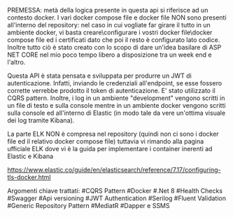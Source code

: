 PREMESSA: metà della logica presente in questa api si riferisce ad un contesto docker. I vari docker compose file e docker file NON sono presenti all'interno del repository: nel caso in cui vogliate far
girare il tutto in un ambiente docker, vi basta creare\configurare i vostri docker file\docker compose file ed i certificati dato che poi il resto è configurato lato codice.
Inoltre tutto ciò è stato creato con lo scopo di dare un'idea basilare di ASP NET CORE nel mio poco tempo libero a disposizione tra un week end e l'altro.

Questa API è stata pensata e sviluppata per produrre un JWT di autenticazione. Infatti, inviando le credenziali all'endpoint, se esse fossero corrette verrebbe prodotto il token di autenticazione. E' stato
utilizzato il CQRS pattern. Inoltre, i log in un ambiente "development" vengono scritti in un file di testo e sulla console mentre in un ambiente docker vengono scritti sulla console ed all'interno di Elastic
(in modo tale da vere un'ottima visuale dei log tramite Kibana). 

La parte ELK NON è compresa nel repository (quindi non ci sono i docker file ed il relativo docker compose file) tuttavia vi rimando alla pagina ufficiale ELK dove vi è la guida per implementare i container
inerenti ad Elastic e Kibana

https://www.elastic.co/guide/en/elasticsearch/reference/7.17/configuring-tls-docker.html

Argomenti chiave trattati:
#CQRS Pattern
#Docker
#.Net 8
#Health Checks
#Swagger
#Api versioning
#JWT Authentication
#Serilog
#Fluent Validation
#Generic Repository Pattern
#MediatR
#Dapper e SSMS
